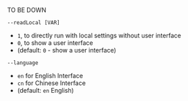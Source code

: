 TO BE DOWN

```
--readLocal [VAR]
```

- `1`, to directly run with local settings without user interface
- `0`, to show a user interface
- (default: `0` - show a user interface)

```
--language
```

- `en` for English Interface
- `cn` for Chinese Interface
- (default: `en` English)